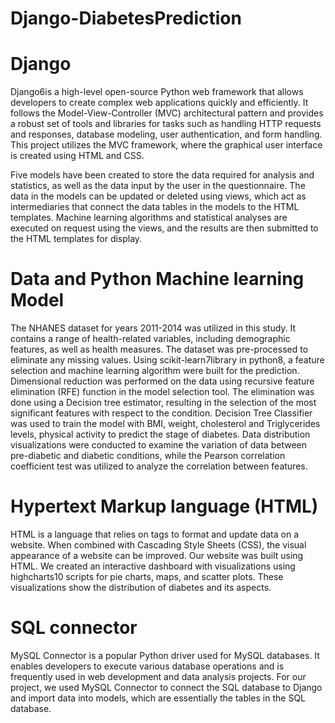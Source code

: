 # Django-DiabetesPrediction

# Django
Django6is a high-level open-source Python web framework that allows developers to create complex web applications quickly and efficiently. It follows the Model-View-Controller (MVC) architectural pattern and provides a robust set of tools and libraries for tasks such as handling HTTP requests and responses, database modeling, user authentication, and form handling. This project utilizes the MVC framework, where the graphical user interface is created using HTML and CSS.

Five models have been created to store the data required for analysis and statistics, as well as the data input by the user in the questionnaire. The data in the models can be updated or deleted using views, which act as intermediaries that connect the data tables in the models to the HTML templates. Machine learning algorithms and statistical analyses are executed on request using the views, and the results are then submitted to the HTML templates for display.
# Data and Python Machine learning Model
The NHANES dataset for years 2011-2014 was utilized in this study. It contains a range of health-related variables, including demographic features, as well as health measures. The dataset was pre-processed to eliminate any missing values. Using scikit-learn7library in python8, a feature selection and machine learning algorithm were built for the prediction. Dimensional reduction was performed on the data using recursive feature elimination (RFE) function in the model selection tool. The elimination was done using a Decision tree estimator, resulting in the selection of the most significant features with respect to the condition. Decision Tree Classifier was used to train the model with BMI, weight, cholesterol and Triglycerides levels, physical activity to predict the stage of diabetes. Data distribution visualizations were conducted to examine the variation of data between pre-diabetic and diabetic conditions, while the Pearson correlation coefficient test was utilized to analyze the correlation between features.
# Hypertext Markup language (HTML)
HTML is a language that relies on tags to format and update data on a website. When combined with Cascading Style Sheets (CSS), the visual appearance of a website can be improved. Our website was built using HTML. We created an interactive dashboard with visualizations using highcharts10 scripts for pie charts, maps, and scatter plots. These visualizations show the distribution of diabetes and its aspects.

# SQL connector
MySQL Connector is a popular Python driver used for MySQL databases. It enables developers to execute various database operations and is frequently used in web development and data analysis projects. For our project, we used MySQL Connector to connect the SQL database to Django and import data into models, which are essentially the tables in the SQL database.
